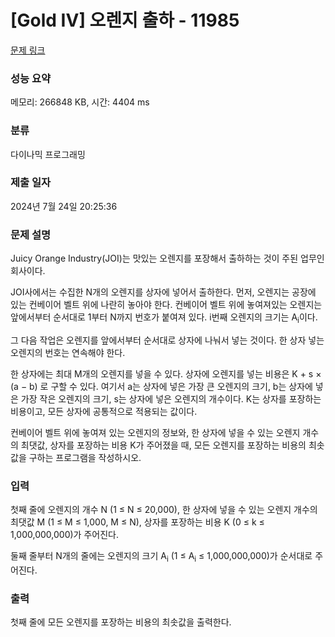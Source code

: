 # [Gold IV] 오렌지 출하 - 11985 

[문제 링크](https://www.acmicpc.net/problem/11985) 

### 성능 요약

메모리: 266848 KB, 시간: 4404 ms

### 분류

다이나믹 프로그래밍

### 제출 일자

2024년 7월 24일 20:25:36

### 문제 설명

<p>Juicy Orange Industry(JOI)는 맛있는 오렌지를 포장해서 출하하는 것이 주된 업무인 회사이다. </p>

<p>JOI사에서는 수집한 N개의 오렌지를 상자에 넣어서 출하한다. 먼저, 오렌지는 공장에 있는 컨베이어 벨트 위에 나란히 놓아야 한다. 컨베이어 벨트 위에 놓여져있는 오렌지는 앞에서부터 순서대로 1부터 N까지 번호가 붙여져 있다. i번째 오렌지의 크기는 A<sub>i</sub>이다.</p>

<p>그 다음 작업은 오렌지를 앞에서부터 순서대로 상자에 나눠서 넣는 것이다. 한 상자 넣는 오렌지의 번호는 연속해야 한다.</p>

<p>한 상자에는 최대 M개의 오렌지를 넣을 수 있다. 상자에 오렌지를 넣는 비용은 K + s × (a − b) 로 구할 수 있다. 여기서 a는 상자에 넣은 가장 큰 오렌지의 크기, b는 상자에 넣은 가장 작은 오렌지의 크기, s는 상자에 넣은 오렌지의 개수이다. K는 상자를 포장하는 비용이고, 모든 상자에 공통적으로 적용되는 값이다.</p>

<p>컨베이어 벨트 위에 놓여져 있는 오렌지의 정보와, 한 상자에 넣을 수 있는 오렌지 개수의 최댓값, 상자를 포장하는 비용 K가 주어졌을 때, 모든 오렌지를 포장하는 비용의 최솟값을 구하는 프로그램을 작성하시오.</p>

### 입력 

 <p>첫째 줄에 오렌지의 개수 N (1 ≤ N ≤ 20,000), 한 상자에 넣을 수 있는 오렌지 개수의 최댓값 M (1 ≤ M ≤ 1,000, M ≤ N), 상자를 포장하는 비용 K (0 ≤ k ≤ 1,000,000,000)가 주어진다.</p>

<p>둘째 줄부터 N개의 줄에는 오렌지의 크기 A<sub>i</sub> (1 ≤ A<sub>i</sub> ≤ 1,000,000,000)가 순서대로 주어진다. </p>

### 출력 

 <p>첫째 줄에 모든 오렌지를 포장하는 비용의 최솟값을 출력한다.</p>

